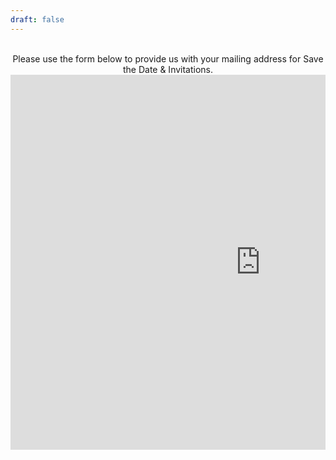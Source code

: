 ```yaml
---
draft: false
---
```



<div style="text-align: center;">
<br>
Please use the form below to provide us with your mailing address for Save the Date & Invitations.
<br>
<div style="max-width: 100%; overflow: hidden;">

<iframe src="https://form.victorianobennett.wedding/www/rsvp/" style="border:0px #ffffff none;" name="myiFrame" scrolling="no" frameborder="1" marginheight="0px" marginwidth="0px" height="600px" width="800px" allowfullscreen></iframe>

</div>

</p>
</div>


